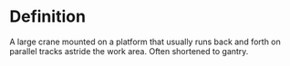 # Definition

A large crane mounted on a platform that usually runs back and forth on
parallel tracks astride the work area. Often shortened to gantry.
